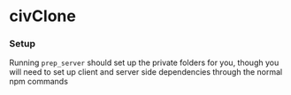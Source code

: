 # civClone  

### Setup  
Running `prep_server` should set up the private folders for you, though you will need to set up client and server side dependencies through the normal npm commands

